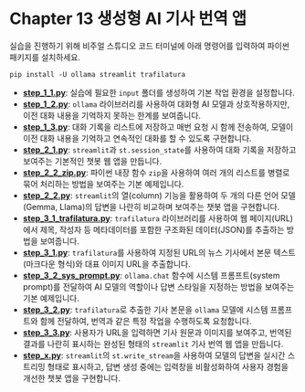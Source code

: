 # Chapter 13 생성형 AI 기사 번역 앱

실습을 진행하기 위해 비주얼 스튜디오 코드 터미널에 아래 명령어를 입력하여 파이썬 패키지를 설치하세요.

```shell
pip install -U ollama streamlit trafilatura
```

*   **[step_1_1.py](step_1_1.py)**: 실습에 필요한 `input` 폴더를 생성하여 기본 작업 환경을 설정합니다.
*   **[step_1_2.py](step_1_2.py)**: `ollama` 라이브러리를 사용하여 대화형 AI 모델과 상호작용하지만, 이전 대화 내용을 기억하지 못하는 한계를 보여줍니다.
*   **[step_1_3.py](step_1_3.py)**: 대화 기록을 리스트에 저장하고 매번 요청 시 함께 전송하여, 모델이 이전 대화 내용을 기억하고 연속적인 대화를 할 수 있도록 구현합니다.
*   **[step_2_1.py](step_2_1.py)**: `streamlit`과 `st.session_state`를 사용하여 대화 기록을 저장하고 보여주는 기본적인 챗봇 웹 앱을 만듭니다.
*   **[step_2_2_zip.py](step_2_2_zip.py)**: 파이썬 내장 함수 `zip`을 사용하여 여러 개의 리스트를 병렬로 묶어 처리하는 방법을 보여주는 기본 예제입니다.
*   **[step_2_2.py](step_2_2.py)**: `streamlit`의 열(column) 기능을 활용하여 두 개의 다른 언어 모델(Gemma, Llama)의 답변을 나란히 비교하며 보여주는 챗봇 앱을 구현합니다.
*   **[step_3_1_trafilatura.py](step_3_1_trafilatura.py)**: `trafilatura` 라이브러리를 사용하여 웹 페이지(URL)에서 제목, 작성자 등 메타데이터를 포함한 구조화된 데이터(JSON)를 추출하는 방법을 보여줍니다.
*   **[step_3_1.py](step_3_1.py)**: `trafilatura`를 사용하여 지정된 URL의 뉴스 기사에서 본문 텍스트(마크다운 형식)와 대표 이미지 URL을 추출합니다.
*   **[step_3_2_sys_prompt.py](step_3_2_sys_prompt.py)**: `ollama.chat` 함수에 시스템 프롬프트(system prompt)를 전달하여 AI 모델의 역할이나 답변 스타일을 지정하는 방법을 보여주는 기본 예제입니다.
*   **[step_3_2.py](step_3_2.py)**: `trafilatura`로 추출한 기사 본문을 `ollama` 모델에 시스템 프롬프트와 함께 전달하여, 번역과 같은 특정 작업을 수행하도록 요청합니다.
*   **[step_3_3.py](step_3_3.py)**: 사용자가 URL을 입력하면 기사 원문과 이미지를 보여주고, 번역된 결과를 나란히 표시하는 완성된 형태의 `streamlit` 기사 번역 웹 앱을 만듭니다.
*   **[step_x.py](step_x.py)**: `streamlit`의 `st.write_stream`을 사용하여 모델의 답변을 실시간 스트리밍 형태로 표시하고, 답변 생성 중에는 입력창을 비활성화하여 사용자 경험을 개선한 챗봇 앱을 구현합니다.
